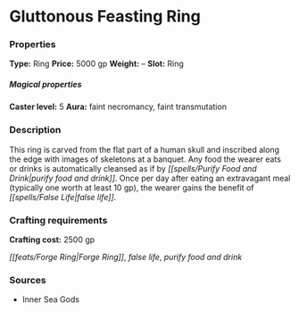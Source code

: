 ﻿---
Title: "Gluttonous Feasting Ring"
Type: "Ring"
Price: "5000 gp"
Weight: "–"
Slot: "Ring"
Caster level: "5"
Aura: "faint necromancy, faint transmutation"
Description: |
  "This ring is carved from the flat part of a human skull and inscribed along the edge with images of skeletons at a banquet. Any food the wearer eats or drinks is automatically cleansed as if by _purify food and drink_. Once per day after eating an extravagant meal (typically one worth at least 10 gp), the wearer gains the benefit of _false life_."
Crafting cost: "2500 gp"
Sources: "['Inner Sea Gods']"
---

# Gluttonous Feasting Ring

### Properties

**Type:** Ring **Price:** 5000 gp **Weight:** – **Slot:** Ring

##### Magical properties

**Caster level:** 5 **Aura:** faint necromancy, faint transmutation

### Description

This ring is carved from the flat part of a human skull and inscribed along the edge with images of skeletons at a banquet. Any food the wearer eats or drinks is automatically cleansed as if by _[[spells/Purify Food and Drink|purify food and drink]]_. Once per day after eating an extravagant meal (typically one worth at least 10 gp), the wearer gains the benefit of _[[spells/False Life|false life]]_.

### Crafting requirements

**Crafting cost:** 2500 gp

_[[feats/Forge Ring|Forge Ring]]_, _false life_, _purify food and drink_

### Sources

* Inner Sea Gods